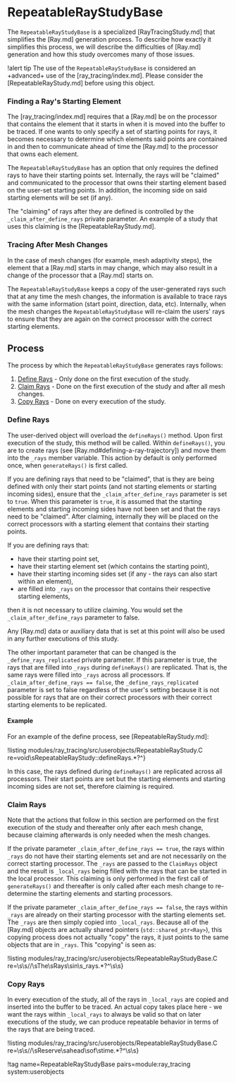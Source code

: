 # RepeatableRayStudyBase

The `RepeatableRayStudyBase` is a specialized [RayTracingStudy.md] that simplifies the [Ray.md] generation process. To describe how exactly it simplifies this process, we will describe the difficulties of [Ray.md] generation and how this study overcomes many of those issues.

!alert tip
The use of the `RepeatableRayStudyBase` is considered an +advanced+ use of the [ray_tracing/index.md]. Please consider the [RepeatableRayStudy.md] before using this object.

### Finding a Ray's Starting Element

The [ray_tracing/index.md] requires that a [Ray.md] be on the processor that contains the element that it starts in when it is moved into the buffer to be traced. If one wants to only specify a set of starting points for rays, it becomes necessary to determine which elements said points are contained in and then to communicate ahead of time the [Ray.md] to the processor that owns each element.

The `RepeatableRayStudyBase` has an option that only requires the defined rays to have their starting points set. Internally, the rays will be "claimed" and communicated to the processor that owns their starting element based on the user-set starting points. In addition, the incoming side on said starting elements will be set (if any).

The "claiming" of rays after they are defined is controlled by the `_claim_after_define_rays` private parameter. An example of a study that uses this claiming is the [RepeatableRayStudy.md].

### Tracing After Mesh Changes

In the case of mesh changes (for example, mesh adaptivity steps), the element that a [Ray.md] starts in may change, which may also result in a change of the processor that a [Ray.md] starts on.

The `RepeatableRayStudyBase` keeps a copy of the user-generated rays such that at any time the mesh changes, the information is available to trace rays with the same information (start point, direction, data, etc). Internally, when the mesh changes the `RepeatableRayStudyBase` will re-claim the users' rays to ensure that they are again on the correct processor with the correct starting elements.

## Process

The process by which the `RepeatableRayStudyBase` generates rays follows:

1. [Define Rays](#define-rays) - Only done on the first execution of the study.
2. [Claim Rays](#claim-rays) - Done on the first execution of the study and after all mesh changes.
3. [Copy Rays](#copy-rays) - Done on every execution of the study.

### Define Rays

The user-derived object will overload the `defineRays()` method. Upon first execution of the study, this method will be called. Within `defineRays()`, you are to create rays (see [Ray.md#defining-a-ray-trajectory]) and move them into the `_rays` member variable. This action by default is only performed once, when `generateRays()` is first called.

If you are defining rays that need to be "claimed", that is they are being defined with only their start points (and not starting elements or starting incoming sides), ensure that the `_claim_after_define_rays` parameter is set to `true`. When this parameter is `true`, it is assumed that the starting elements and starting incoming sides have not been set and that the rays need to be "claimed". After claiming, internally they will be placed on the correct processors with a starting element that contains their starting points.

If you are defining rays that:

- have their starting point set,
- have their starting element set (which contains the starting point),
- have their starting incoming sides set (if any - the rays can also start within an element),
- are filled into `_rays` on the processor that contains their respective starting elements,

then it is not necessary to utilize claiming. You would set the `_claim_after_define_rays` parameter to false.

Any [Ray.md] data or auxiliary data that is set at this point will also be used in any further executions of this study.

The other important parameter that can be changed is the `_define_rays_replicated` private parameter. If this parameter is true, the rays that are filled into `_rays` during `defineRays()` are replicated. That is, the same rays were filled into `_rays` across all processors. If `_claim_after_define_rays == false`, the `_define_rays_replicated` parameter is set to false regardless of the user's setting because it is not possible for rays that are on their correct processors with their correct starting elements to be replicated.

#### Example

For an example of the define process, see [RepeatableRayStudy.md]:

!listing modules/ray_tracing/src/userobjects/RepeatableRayStudy.C re=void\sRepeatableRayStudy::defineRays.*?^}

In this case, the rays defined during `defineRays()` are replicated across all processors. Their start points are set but the starting elements and starting incoming sides are not set, therefore claiming is required.

### Claim Rays

Note that the actions that follow in this section are performed on the first execution of the study and thereafter only after each mesh change, because claiming afterwards is only needed when the mesh changes.

If the private parameter `_claim_after_define_rays == true`, the rays within `_rays` do not have their starting elements set and are not necessarily on the correct starting processor. The `_rays` are passed to the `ClaimRays` object and the result is `_local_rays` being filled with the rays that can be started in the local processor. This claiming is only performed in the first call of `generateRays()` and thereafter is only called after each mesh change to re-determine the starting elements and starting processors.

If the private parameter `_claim_after_define_rays == false`, the rays within `_rays` are already on their starting processor with the starting elements set. The `_rays` are then simply copied into `_local_rays`. Because all of the [Ray.md] objects are actually shared pointers (`std::shared_ptr<Ray>`), this copying process does not actually "copy" the rays, it just points to the same objects that are in `_rays`. This "copying" is seen as:

!listing modules/ray_tracing/src/userobjects/RepeatableRayStudyBase.C re=\s\s//\sThe\sRays\sin\s_rays.*?^\s\s}

### Copy Rays

In every execution of the study, all of the rays in `_local_rays` are copied and inserted into the buffer to be traced. An actual copy takes place here - we want the rays within `_local_rays` to always be valid so that on later executions of the study, we can produce repeatable behavior in terms of the rays that are being traced.

!listing modules/ray_tracing/src/userobjects/RepeatableRayStudyBase.C re=\s\s//\sReserve\sahead\sof\stime.*?^\s\s}

!tag name=RepeatableRayStudyBase pairs=module:ray_tracing system:userobjects
